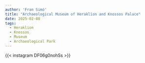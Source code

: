 ```yaml
---
author: 'Fran Simó'
title: "Archaeological Museum of Heraklion and Knossos Palace"
date: 2025-02-08
tags:
  - Heraklion
  - Knossos
  - Museum
  - Archaeological Park
---
```


{{< instagram DF06g0nohSs >}}

